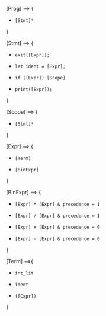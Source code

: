 [Prog] ==> {

*     [Stmt]*

}

[Stmt] ==> {

*     exit([Expr]); 
*     let ident = [Expr];
*     if ([Expr]) [Scope]
*     print([Expr]);

}

[Scope] ==> {

*     [Stmt]*

}

[Expr] ==> {

*     [Term]
*     [BinExpr]

}

[BinExpr] ==> {

*     [Expr] * [Expr] & precedence = 1
*     [Expr] / [Expr] & precedence = 1
*     [Expr] + [Expr] & precedence = 0
*     [Expr] - [Expr] & precedence = 0

}

[Term] ==>{

*     int_lit
*     ident
*     ([Expr])

}